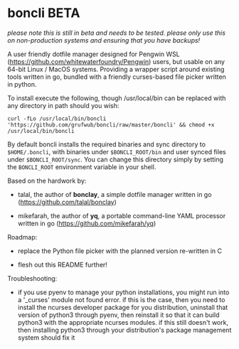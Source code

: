 # boncli BETA

*please note this is still in beta and needs to be tested. please only use this on non-production systems and ensuring that you have backups!*


A user friendly dotfile manager designed for Pengwin WSL (https://github.com/whitewaterfoundry/Pengwin) users, but usable on any 64-bit Linux / MacOS systems. Providing a wrapper script around existing tools written in go, bundled with a friendly curses-based file picker written in python.


To install execute the following, though /usr/local/bin can be replaced with any directory in path should you wish:

`curl -fLo /usr/local/bin/boncli 'https://github.com/grufwub/boncli/raw/master/boncli' && chmod +x /usr/local/bin/boncli`


By default boncli installs the required binaries and sync directory to `$HOME/.boncli`, with binaries under `$BONCLI_ROOT/bin` and user synced files under `$BONCLI_ROOT/sync`. You can change this directory simply by setting the `BONCLI_ROOT` environment variable in your shell.


Based on the hardwork by:

- talal, the author of **bonclay**, a simple dotfile manager written in go (https://github.com/talal/bonclay)

- mikefarah, the author of **yq**, a portable command-line YAML processor written in go (https://github.com/mikefarah/yq)


Roadmap:

- replace the Python file picker with the planned version re-written in C

- flesh out this README further!


Troubleshooting:

- if you use pyenv to manage your python installations, you might run into a '_curses' module not found error. if this is the case, then you need to install the ncurses developer package for you distribution, uninstall that version of python3 through pyenv, then reinstall it so that it can build python3 with the appropriate ncurses modules. if this still doesn't work, then installing python3 through your distribution's package management system should fix it
